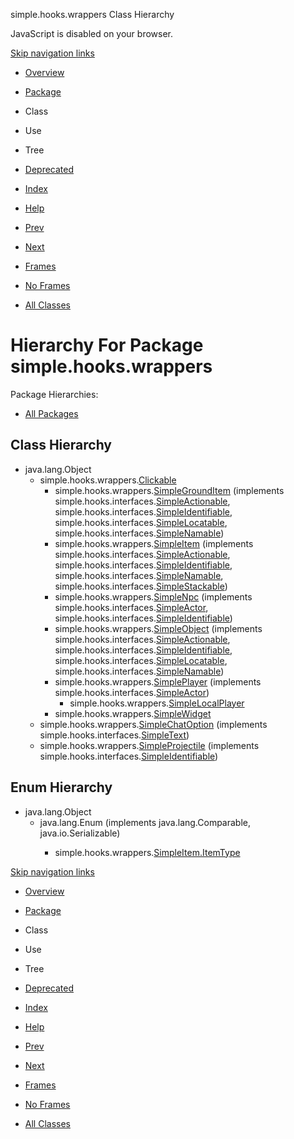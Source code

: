 simple.hooks.wrappers Class Hierarchy   <!-- try { if (location.href.indexOf('is-external=true') == -1) { parent.document.title="simple.hooks.wrappers Class Hierarchy"; } } catch(err) { } //-->

JavaScript is disabled on your browser.

[Skip navigation links](#skip.navbar.top "Skip navigation links")

*   [Overview](../../../overview-summary.html)
*   [Package](package-summary.html)
*   Class
*   Use
*   Tree
*   [Deprecated](../../../deprecated-list.html)
*   [Index](../../../index-files/index-1.html)
*   [Help](../../../help-doc.html)

*   [Prev](../../../simple/hooks/simplebot/teleporter/package-tree.html)
*   [Next](../../../simple/robot/api/package-tree.html)

*   [Frames](../../../index.html?simple/hooks/wrappers/package-tree.html)
*   [No Frames](package-tree.html)

*   [All Classes](../../../allclasses-noframe.html)

<!-- allClassesLink = document.getElementById("allclasses\_navbar\_top"); if(window==top) { allClassesLink.style.display = "block"; } else { allClassesLink.style.display = "none"; } //-->

Hierarchy For Package simple.hooks.wrappers
===========================================

Package Hierarchies:

*   [All Packages](../../../overview-tree.html)

Class Hierarchy
---------------

*   java.lang.Object
    *   simple.hooks.wrappers.[Clickable](../../../simple/hooks/wrappers/Clickable.html "class in simple.hooks.wrappers")
        *   simple.hooks.wrappers.[SimpleGroundItem](../../../simple/hooks/wrappers/SimpleGroundItem.html "class in simple.hooks.wrappers") (implements simple.hooks.interfaces.[SimpleActionable](../../../simple/hooks/interfaces/SimpleActionable.html "interface in simple.hooks.interfaces"), simple.hooks.interfaces.[SimpleIdentifiable](../../../simple/hooks/interfaces/SimpleIdentifiable.html "interface in simple.hooks.interfaces"), simple.hooks.interfaces.[SimpleLocatable](../../../simple/hooks/interfaces/SimpleLocatable.html "interface in simple.hooks.interfaces"), simple.hooks.interfaces.[SimpleNamable](../../../simple/hooks/interfaces/SimpleNamable.html "interface in simple.hooks.interfaces"))
        *   simple.hooks.wrappers.[SimpleItem](../../../simple/hooks/wrappers/SimpleItem.html "class in simple.hooks.wrappers") (implements simple.hooks.interfaces.[SimpleActionable](../../../simple/hooks/interfaces/SimpleActionable.html "interface in simple.hooks.interfaces"), simple.hooks.interfaces.[SimpleIdentifiable](../../../simple/hooks/interfaces/SimpleIdentifiable.html "interface in simple.hooks.interfaces"), simple.hooks.interfaces.[SimpleNamable](../../../simple/hooks/interfaces/SimpleNamable.html "interface in simple.hooks.interfaces"), simple.hooks.interfaces.[SimpleStackable](../../../simple/hooks/interfaces/SimpleStackable.html "interface in simple.hooks.interfaces"))
        *   simple.hooks.wrappers.[SimpleNpc](../../../simple/hooks/wrappers/SimpleNpc.html "class in simple.hooks.wrappers") (implements simple.hooks.interfaces.[SimpleActor](../../../simple/hooks/interfaces/SimpleActor.html "interface in simple.hooks.interfaces"), simple.hooks.interfaces.[SimpleIdentifiable](../../../simple/hooks/interfaces/SimpleIdentifiable.html "interface in simple.hooks.interfaces"))
        *   simple.hooks.wrappers.[SimpleObject](../../../simple/hooks/wrappers/SimpleObject.html "class in simple.hooks.wrappers") (implements simple.hooks.interfaces.[SimpleActionable](../../../simple/hooks/interfaces/SimpleActionable.html "interface in simple.hooks.interfaces"), simple.hooks.interfaces.[SimpleIdentifiable](../../../simple/hooks/interfaces/SimpleIdentifiable.html "interface in simple.hooks.interfaces"), simple.hooks.interfaces.[SimpleLocatable](../../../simple/hooks/interfaces/SimpleLocatable.html "interface in simple.hooks.interfaces"), simple.hooks.interfaces.[SimpleNamable](../../../simple/hooks/interfaces/SimpleNamable.html "interface in simple.hooks.interfaces"))
        *   simple.hooks.wrappers.[SimplePlayer](../../../simple/hooks/wrappers/SimplePlayer.html "class in simple.hooks.wrappers") (implements simple.hooks.interfaces.[SimpleActor](../../../simple/hooks/interfaces/SimpleActor.html "interface in simple.hooks.interfaces"))
            *   simple.hooks.wrappers.[SimpleLocalPlayer](../../../simple/hooks/wrappers/SimpleLocalPlayer.html "class in simple.hooks.wrappers")
        *   simple.hooks.wrappers.[SimpleWidget](../../../simple/hooks/wrappers/SimpleWidget.html "class in simple.hooks.wrappers")
    *   simple.hooks.wrappers.[SimpleChatOption](../../../simple/hooks/wrappers/SimpleChatOption.html "class in simple.hooks.wrappers") (implements simple.hooks.interfaces.[SimpleText](../../../simple/hooks/interfaces/SimpleText.html "interface in simple.hooks.interfaces"))
    *   simple.hooks.wrappers.[SimpleProjectile](../../../simple/hooks/wrappers/SimpleProjectile.html "class in simple.hooks.wrappers") (implements simple.hooks.interfaces.[SimpleIdentifiable](../../../simple/hooks/interfaces/SimpleIdentifiable.html "interface in simple.hooks.interfaces"))

Enum Hierarchy
--------------

*   java.lang.Object
    *   java.lang.Enum<E> (implements java.lang.Comparable<T>, java.io.Serializable)
        *   simple.hooks.wrappers.[SimpleItem.ItemType](../../../simple/hooks/wrappers/SimpleItem.ItemType.html "enum in simple.hooks.wrappers")

[Skip navigation links](#skip.navbar.bottom "Skip navigation links")

*   [Overview](../../../overview-summary.html)
*   [Package](package-summary.html)
*   Class
*   Use
*   Tree
*   [Deprecated](../../../deprecated-list.html)
*   [Index](../../../index-files/index-1.html)
*   [Help](../../../help-doc.html)

*   [Prev](../../../simple/hooks/simplebot/teleporter/package-tree.html)
*   [Next](../../../simple/robot/api/package-tree.html)

*   [Frames](../../../index.html?simple/hooks/wrappers/package-tree.html)
*   [No Frames](package-tree.html)

*   [All Classes](../../../allclasses-noframe.html)

<!-- allClassesLink = document.getElementById("allclasses\_navbar\_bottom"); if(window==top) { allClassesLink.style.display = "block"; } else { allClassesLink.style.display = "none"; } //-->